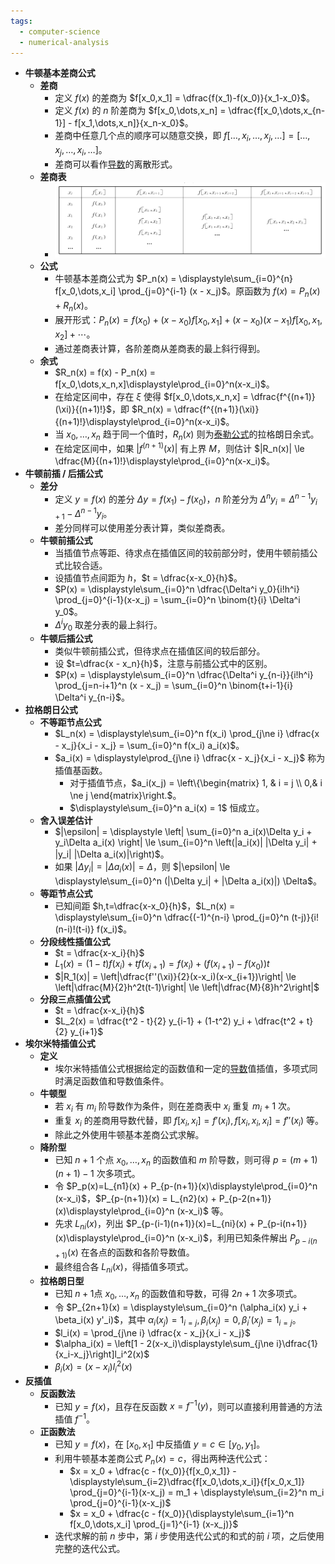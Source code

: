 ```yaml
---
tags:
  - computer-science
  - numerical-analysis
---
```

- **牛顿基本差商公式**
	- **差商**
		- 定义 $f(x)$ 的差商为 $f[x_0,x_1] = \dfrac{f(x_1)-f(x_0)}{x_1-x_0}$。
		- 定义 $f(x)$ 的 $n$ 阶差商为 $f[x_0,\dots,x_n] = \dfrac{f[x_0,\dots,x_{n-1}] - f[x_1,\dots,x_n]}{x_n-x_0}$。
		- 差商中任意几个点的顺序可以随意交换，即 $f[\dots,x_i,\dots,x_j,\dots] = [\dots,x_j,\dots,x_i,\dots]$。
		- 差商可以看作[导数](/pages/mathematics/calculus/derivative.md)的离散形式。
	- **差商表**
		- ![](assets-interpolation/difference-quotient-table.png)
	- **公式**
		- 牛顿基本差商公式为 $P_n(x) = \displaystyle\sum_{i=0}^{n} f[x_0,\dots,x_i] \prod_{j=0}^{i-1} (x - x_j)$。原函数为 $f(x) = P_n(x) + R_n(x)$。
		- 展开形式：$P_n(x) = f(x_0) + (x - x_0)f[x_0,x_1] + (x - x_0)(x - x_1)f[x_0,x_1,x_2] + \cdots$。
		- 通过差商表计算，各阶差商从差商表的最上斜行得到。
	- **余式**
		- $R_n(x) = f(x) - P_n(x) = f[x_0,\dots,x_n,x]\displaystyle\prod_{i=0}^n(x-x_i)$。
		- 在给定区间中，存在 $\xi$ 使得 $f[x_0,\dots,x_n,x] = \dfrac{f^{(n+1)}(\xi)}{(n+1)!}$，即 $R_n(x) = \dfrac{f^{(n+1)}(\xi)}{(n+1)!}\displaystyle\prod_{i=0}^n(x-x_i)$。
		- 当 $x_0,\dots,x_n$ 趋于同一个值时，$R_n(x)$ 则为[泰勒公式](/pages/mathematics/calculus/taylor-formula.md)的拉格朗日余式。
		- 在给定区间中，如果 $|f^{(n+1)}(x)|$ 有上界 $M$，则估计 $|R_n(x)| \le \dfrac{M}{(n+1)!}\displaystyle\prod_{i=0}^n(x-x_i)$。
- **牛顿前插 / 后插公式**
	- **差分**
		- 定义 $y=f(x)$ 的差分 $\Delta y=f(x_1)-f(x_0)$，$n$ 阶差分为 $\Delta^{n}y_i = \Delta^{n-1} y_{i+1} - \Delta^{n-1}y_i$。
		- 差分同样可以使用差分表计算，类似差商表。
	- **牛顿前插公式**
		- 当插值节点等距、待求点在插值区间的较前部分时，使用牛顿前插公式比较合适。
		- 设插值节点间距为 $h$，$t = \dfrac{x-x_0}{h}$。
		- $P(x) = \displaystyle\sum_{i=0}^n \dfrac{\Delta^i y_0}{i!h^i} \prod_{j=0}^{i-1}(x-x_j) = \sum_{i=0}^n \binom{t}{i} \Delta^i y_0$。
		- $\Delta^i y_0$ 取差分表的最上斜行。
	- **牛顿后插公式**
		- 类似牛顿前插公式，但待求点在插值区间的较后部分。
		- 设 $t=\dfrac{x - x_n}{h}$，注意与前插公式中的区别。
		- $P(x) = \displaystyle\sum_{i=0}^n \dfrac{\Delta^i y_{n-i}}{i!h^i} \prod_{j=n-i+1}^n (x - x_j) =  \sum_{i=0}^n \binom{t+i-1}{i} \Delta^i y_{n-i}$。
- **拉格朗日公式**
	- **不等距节点公式**
		- $L_n(x) = \displaystyle\sum_{i=0}^n f(x_i) \prod_{j\ne i} \dfrac{x - x_j}{x_i - x_j} = \sum_{i=0}^n f(x_i) a_i(x)$。
		- $a_i(x) = \displaystyle\prod_{j\ne i} \dfrac{x - x_j}{x_i - x_j}$ 称为插值基函数。
			- 对于插值节点，$a_i(x_j) = \left\{\begin{matrix} 1, & i = j \\ 0,& i \ne j \end{matrix}\right.$。
			- $\displaystyle\sum_{i=0}^n a_i(x) = 1$ 恒成立。
	- **舍入误差估计**
		- $|\epsilon| = \displaystyle \left| \sum_{i=0}^n a_i(x)\Delta y_i + y_i\Delta a_i(x) \right| \le \sum_{i=0}^n \left(|a_i(x)| |\Delta y_i| + |y_i| |\Delta a_i(x)|\right)$。
		- 如果 $|\Delta y_i| = |\Delta a_i(x)| = \Delta$，则 $|\epsilon| \le \displaystyle\sum_{i=0}^n (|\Delta y_i| + |\Delta a_i(x)|) \Delta$。
	- **等距节点公式**
		- 已知间距 $h,t=\dfrac{x-x_0}{h}$，$L_n(x) = \displaystyle\sum_{i=0}^n \dfrac{(-1)^{n-i} \prod_{j=0}^n (t-j)}{i!(n-i)!(t-i)} f(x_i)$。
	- **分段线性插值公式**
		- $t = \dfrac{x-x_i}{h}$
		- $L_1(x) = (1-t)f(x_i) + tf(x_{i+1}) = f(x_i) + (f(x_{i+1}) - f(x_0)) t$
		- $|R_1(x)| = \left|\dfrac{f''(\xi)}{2}(x-x_i)(x-x_{i+1})\right| \le \left|\dfrac{M}{2}h^2t(t-1)\right| \le \left|\dfrac{M}{8}h^2\right|$
	- **分段三点插值公式**
		- $t = \dfrac{x-x_i}{h}$
		- $L_2(x) = \dfrac{t^2 - t}{2} y_{i-1} + (1-t^2) y_i + \dfrac{t^2 + t}{2} y_{i+1}$
- **埃尔米特插值公式**
	- **定义**
		- 埃尔米特插值公式根据给定的函数值和一定的[导数](/pages/mathematics/calculus/derivative.md)值插值，多项式同时满足函数值和导数值条件。
	- **牛顿型**
		- 若 $x_i$ 有 $m_i$ 阶导数作为条件，则在差商表中 $x_i$ 重复 $m_i+1$ 次。
		- 重复 $x_i$ 的差商用导数代替，即 $f[x_i,x_i] = f'(x_i),f[x_i,x_i,x_i]=f''(x_i)$ 等。
		- 除此之外使用牛顿基本差商公式求解。
	- **降阶型**
		- 已知 $n+1$ 个点 $x_0,\dots,x_n$ 的函数值和 $m$ 阶导数，则可得 $p=(m+1)(n+1)-1$ 次多项式。
		- 令 $P_p(x)=L_{n1}(x) + P_{p-(n+1)}(x)\displaystyle\prod_{i=0}^n (x-x_i)$，$P_{p-(n+1)}(x) = L_{n2}(x) + P_{p-2(n+1)}(x)\displaystyle\prod_{i=0}^n (x-x_i)$ 等。
		- 先求 $L_{ni}(x)$，列出 $P_{p-(i-1)(n+1)}(x)=L_{ni}(x) + P_{p-i(n+1)}(x)\displaystyle\prod_{i=0}^n (x-x_i)$，利用已知条件解出 $P_{p-i(n+1)}(x)$ 在各点的函数和各阶导数值。
		- 最终组合各 $L_{ni}(x)$，得插值多项式。
	- **拉格朗日型**
		- 已知 $n+1$点 $x_0,\dots,x_n$ 的函数值和导数，可得 $2n+1$ 次多项式。
		- 令 $P_{2n+1}(x) = \displaystyle\sum_{i=0}^n (\alpha_i(x) y_i + \beta_i(x) y'_i)$，其中 $\alpha_i(x_j) = 1_{i=j},\beta_i(x_j)=0,\beta_i'(x_j)=1_{i=j}$。
		- $l_i(x) = \prod_{j\ne i} \dfrac{x - x_j}{x_i - x_j}$
		- $\alpha_i(x) = \left[1 - 2(x-x_i)\displaystyle\sum_{j\ne i}\dfrac{1}{x_i-x_j}\right]l_i^2(x)$
		- $\beta_i(x) = (x - x_i)l_i^2(x)$
- **反插值**
	- **反函数法**
		- 已知 $y=f(x)$，且存在反函数 $x=f^{-1}(y)$，则可以直接利用普通的方法插值 $f^{-1}$。
	- **正函数法**
		- 已知 $y=f(x)$，在 $[x_0,x_1]$ 中反插值 $y=c \in [y_0,y_1]$。
		- 利用牛顿基本差商公式 $P_n(x)=c$，得出两种迭代公式：
			- $x = x_0 + \dfrac{c - f(x_0)}{f[x_0,x_1]} - \displaystyle\sum_{i=2}\dfrac{f[x_0,\dots,x_i]}{f[x_0,x_1]} \prod_{j=0}^{i-1}(x-x_j) = m_1 + \displaystyle\sum_{i=2}^n m_i \prod_{j=0}^{i-1}(x-x_j)$
			- $x = x_0 + \dfrac{c - f(x_0)}{\displaystyle\sum_{i=1}^n f[x_0,\dots,x_i] \prod_{j=1}^{i-1} (x-x_j)}$
		- 迭代求解的前 $n$ 步中，第 $i$ 步使用迭代公式的和式的前 $i$ 项，之后使用完整的迭代公式。
